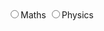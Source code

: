 <!DOCTYPE html>
<html>
    <head>
        <title>
            HTML Radio button
        </title>
    </head>
    <body>
        <form>
            <input type="radio" name="Subject" value="maths">Maths
            <input type="radio" name="Subject" value="physics">Physics
        </form>
    </body>
</html>
